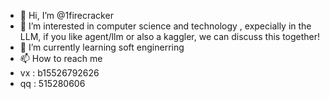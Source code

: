 - 👋 Hi, I’m @1firecracker
- 👀 I’m interested in computer science and technology , expecially in the LLM, if you like agent/llm or also a kaggler, we can discuss this together!
- 🌱 I’m currently learning soft enginerring 
- 📫 How to reach me
- vx : b15526792626
- qq : 515280606

<!---
1firecracker/1firecracker is a ✨ special ✨ repository because its `README.md` (this file) appears on your GitHub profile.
You can click the Preview link to take a look at your changes.
--->
